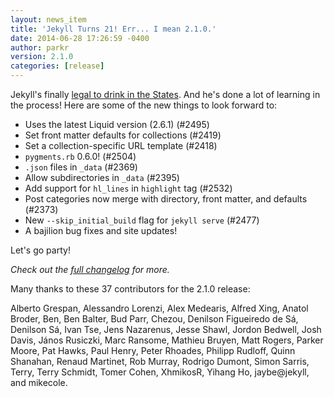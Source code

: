 ```yaml
---
layout: news_item
title: 'Jekyll Turns 21! Err... I mean 2.1.0.'
date: 2014-06-28 17:26:59 -0400
author: parkr
version: 2.1.0
categories: [release]
---
```


Jekyll's finally [legal to drink in the States](http://en.wikipedia.org/wiki/Legal_drinking_age).
And he's done a lot of learning in the process! Here are some of the new
things to look forward to:

- Uses the latest Liquid version (2.6.1) (#2495)
- Set front matter defaults for collections (#2419)
- Set a collection-specific URL template (#2418)
- `pygments.rb` 0.6.0! (#2504)
- `.json` files in `_data` (#2369)
- Allow subdirectories in `_data` (#2395)
- Add support for `hl_lines` in `highlight` tag (#2532)
- Post categories now merge with directory, front matter, and defaults (#2373)
- New `--skip_initial_build` flag for `jekyll serve` (#2477)
- A bajilion bug fixes and site updates!

Let's go party!

*Check out the [full changelog](/docs/history/#v2-1-0) for more.*

Many thanks to these 37 contributors for the 2.1.0 release:

Alberto Grespan, Alessandro Lorenzi, Alex Medearis, Alfred Xing, Anatol Broder, Ben, Ben Balter, Bud Parr, Chezou, Denilson Figueiredo de Sá, Denilson Sá, Ivan Tse, Jens Nazarenus, Jesse Shawl, Jordon Bedwell, Josh Davis, János Rusiczki, Marc Ransome, Mathieu Bruyen, Matt Rogers, Parker Moore, Pat Hawks, Paul Henry, Peter Rhoades, Philipp Rudloff, Quinn Shanahan, Renaud Martinet, Rob Murray, Rodrigo Dumont, Simon Sarris, Terry, Terry Schmidt, Tomer Cohen, XhmikosR, Yihang Ho, jaybe@jekyll, and mikecole.
